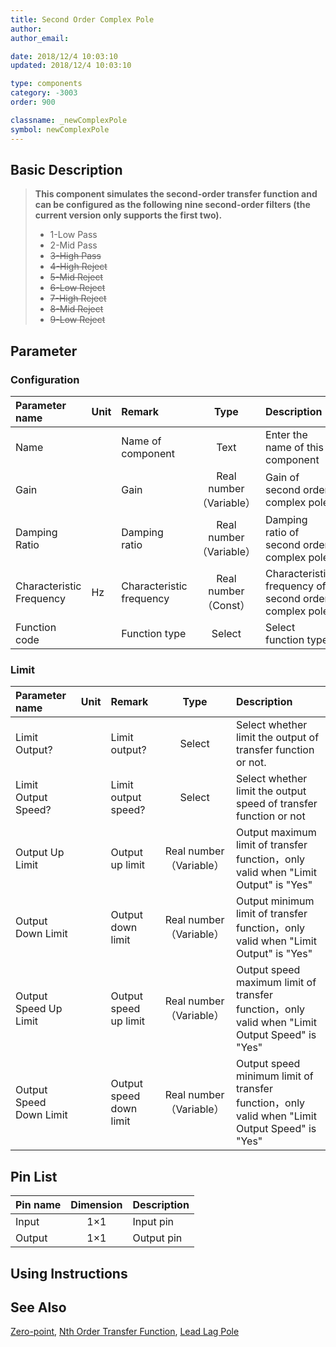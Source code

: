 ```yaml
---
title: Second Order Complex Pole
author: 
author_email:

date: 2018/12/4 10:03:10
updated: 2018/12/4 10:03:10

type: components
category: -3003
order: 900

classname: _newComplexPole
symbol: newComplexPole
---
```

## Basic Description


> **This component simulates the second-order transfer function and can be configured as the following nine second-order filters (the current version only supports the first two).**
>  + 1-Low Pass
>  + 2-Mid Pass  
>  + ~~3-High Pass~~  
>  + ~~4-High Reject~~  
>  + ~~5-Mid Reject~~  
>  + ~~6-Low Reject~~  
>  + ~~7-High Reject~~  
>  + ~~8-Mid Reject~~  
>  + ~~9-Low Reject~~

## Parameter
### Configuration
| Parameter name | Unit | Remark | Type | Description |
| :--- | :--- | :--- | :--: | :--- |
| Name |  | Name of component | Text | Enter the name of this component |
| Gain |  | Gain | Real number（Variable） | Gain of second order complex pole |
| Damping Ratio |  | Damping ratio | Real number（Variable） | Damping ratio of second order complex pole|
| Characteristic Frequency | Hz | Characteristic frequency | Real number（Const） | Characteristic frequency of second order complex pole |
| Function code |  | Function type | Select | Select function type |

### Limit
| Parameter name | Unit | Remark | Type | Description |
| :--- | :--- | :--- | :--: | :--- |
| Limit Output? |  | Limit output? | Select | Select whether limit the output of transfer function or not. |
| Limit Output Speed? |  | Limit output speed? | Select | Select whether limit the output speed of transfer function or not |
| Output Up Limit |  | Output up limit | Real number（Variable） | Output maximum limit of transfer function，only valid when "Limit Output" is "Yes" |
| Output Down Limit |  | Output down limit | Real number（Variable） | Output minimum limit of transfer function，only valid when "Limit Output" is "Yes" |
| Output Speed Up Limit |  | Output speed up limit | Real number（Variable） | Output speed maximum limit of transfer function，only valid when "Limit Output Speed" is "Yes" |
| Output Speed Down Limit |  | Output speed down limit | Real number（Variable） | Output speed minimum limit of transfer function，only valid when "Limit Output Speed" is "Yes" |


## Pin List

| Pin name | Dimension | Description |
| :--- | :--:  | :--- |
| Input | 1×1 | Input pin |
| Output | 1×1 | Output pin |

## Using Instructions



## See Also

[Zero-point](comp_newZero.md), [Nth Order Transfer Function](comp_newNthOrderTransFunc.md), [Lead Lag Pole](comp_newLeadLag.md)
